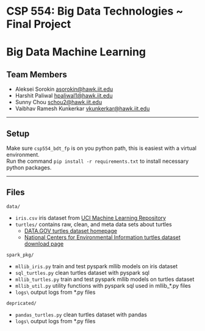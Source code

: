 # CSP 554: Big Data Technologies ~ Final Project
# Big Data Machine Learning

## Team Members
- Aleksei Sorokin [asorokin@hawk.iit.edu]([mailto:asorokin@hawk.iit.edu)
- Harshit Paliwal [hpaliwal1@hawk.iit.edu](mailto:hpaliwal1@hawk.iit.edu)
- Sunny Chou [schou2@hawk.iit.edu](mailto:schou2@hawk.iit.edu)
- Vaibhav Ramesh Kunkerkar [vkunkerkar@hawk.iit.edu](mailto:vkunkerkar@hawk.iit.edu)

---

## Setup 
Make sure `csp554_bdt_fp` is on you python path, this is easiest with a virtual environment.\
Run the command `pip install -r requirements.txt` to install necessary python packages. 

---

## Files
`data/` 
- `iris.csv` iris dataset from [UCI Machine Learning Repository](http://archive.ics.uci.edu/ml/datasets/iris)
- `turtles/` contains raw, clean, and meta data sets about turtles
  - [DATA.GOV turtles dataset homepage](https://catalog.data.gov/dataset/sea-turtle-population-study-in-the-coastal-waters-of-north-carolina-from-1988-06-07-to-2015-09-)
  - [National Centers for Environmental Information turtles dataset download page](https://www.nodc.noaa.gov/cgi-bin/OAS/prd/accession/download/162846)

`spark_pkg/`
- `mllib_iris.py` train and test pyspark mllib models on iris dataset
- `sql_turtles.py` clean turtles dataset with pyspark sql
- `mllib_turtles.py` train and test pyspark mllib models on turtles dataset
- `mllib_util.py` utility functions with pyspark sql used in mllib_*.py files
- `logs\` output logs from *.py files

`depricated/`
- `pandas_turtles.py` clean turtles dataset with pandas
- `logs\` output logs from *.py files